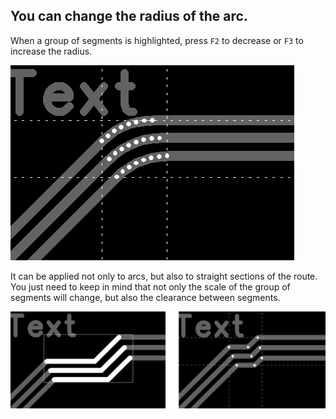 ## You can change the radius of the arc. 

When a group of segments is highlighted, press `F2` to decrease or `F3` to increase the radius.

![You can change the radius of the arc](pictures/arc_approx2.png)

It can be applied not only to arcs, but also to straight sections of the route. You just need to keep in mind that not only the scale of the group of segments will change, but also the clearance between segments.

![change the radius](pictures/rad_tr1.png)

